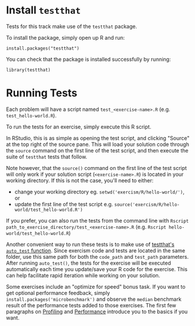 # Install `testthat`

Tests for this track make use of the `testthat` package.

To install the package, simply open up R and run:

`install.packages("testthat")`

You can check that the package is installed successfully by running:

`library(testthat)`

# Running Tests

Each problem will have a script named `test_<exercise-name>.R` (e.g. `test_hello-world.R`). 

To run the tests for an exercise, simply execute this R script.

In RStudio, this is as simple as opening the test script, and clicking "Source" at the top right of the source pane. This will load your solution code through the `source` command on the first line of the test script, and then execute the suite of `testthat` tests that follow.

Note however, that the `source()` command on the first line of the test script will only work if your solution script (`<exercise-name>.R`) is located in your working directory. If this is not the case, you'll need to either: 
- change your working directory eg. `setwd('exercism/R/hello-world/')`, or 
- update the first line of the test script e.g. `source('exercism/R/hello-world/test_hello-world.R')`

If you prefer, you can also run the tests from the command line with `Rscript path_to_exercise_directory/test_<exercise-name>.R` (e.g. `Rscript hello-world/test_hello-world.R`)

Another convenient way to run these tests is to make use of [testthat's `auto_test` function](https://www.rdocumentation.org/packages/testthat/topics/auto_test). Since exercism code and tests are located in the same folder, use this same path for both the `code_path` and `test_path` parameters. After running `auto_test()`, the tests for the exercise will be executed automatically each time you update/save your R code for the exercise. This can help facilitate rapid iteration while working on your solution.

Some exercises include an "optimize for speed" bonus task. If you want to get optional performance feedback, simply `install.packages('microbenchmark')` and observe the `median` benchmark result of the performance tests added to those exercises. The first few paragraphs on [Profiling](http://adv-r.had.co.nz/Profiling.html) and [Performance](http://adv-r.had.co.nz/Performance.html) introduce you to the basics if you want.
